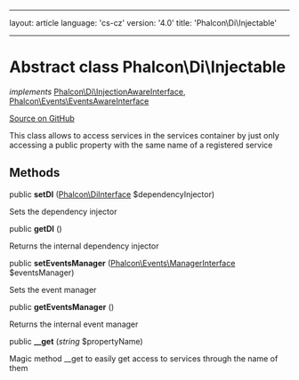* * *

layout: article language: 'cs-cz' version: '4.0' title: 'Phalcon\Di\Injectable'

* * *

# Abstract class **Phalcon\Di\Injectable**

*implements* [Phalcon\Di\InjectionAwareInterface](Phalcon_Di_InjectionAwareInterface), [Phalcon\Events\EventsAwareInterface](Phalcon_Events_EventsAwareInterface)

<a href="https://github.com/phalcon/cphalcon/tree/v4.0.0/phalcon/di/injectable.zep" class="btn btn-default btn-sm">Source on GitHub</a>

This class allows to access services in the services container by just only accessing a public property with the same name of a registered service

## Methods

public **setDI** ([Phalcon\DiInterface](Phalcon_DiInterface) $dependencyInjector)

Sets the dependency injector

public **getDI** ()

Returns the internal dependency injector

public **setEventsManager** ([Phalcon\Events\ManagerInterface](Phalcon_Events_ManagerInterface) $eventsManager)

Sets the event manager

public **getEventsManager** ()

Returns the internal event manager

public **__get** (*string* $propertyName)

Magic method __get to easily get access to services through the name of them